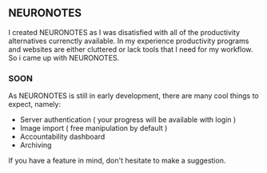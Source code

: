 ## NEURONOTES

I created NEURONOTES as I was disatisfied with all of the productivity alternatives currenctly available. In my experience productivity programs and websites are either cluttered or lack tools that I need for my workflow. So i came up with NEURONOTES.

### SOON

As NEURONOTES is still in early development, there are many cool things to expect, namely:

- Server authentication ( your progress will be available with login )
- Image import ( free manipulation by default )
- Accountability dashboard
- Archiving

If you have a feature in mind, don't hesitate to make a suggestion.
